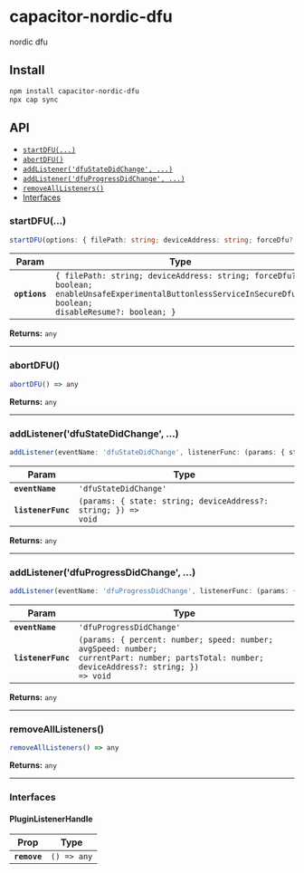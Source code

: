 # capacitor-nordic-dfu

nordic dfu

## Install

```bash
npm install capacitor-nordic-dfu
npx cap sync
```

## API

<docgen-index>

* [`startDFU(...)`](#startdfu)
* [`abortDFU()`](#abortdfu)
* [`addListener('dfuStateDidChange', ...)`](#addlistenerdfustatedidchange)
* [`addListener('dfuProgressDidChange', ...)`](#addlistenerdfuprogressdidchange)
* [`removeAllListeners()`](#removealllisteners)
* [Interfaces](#interfaces)

</docgen-index>

<docgen-api>
<!--Update the source file JSDoc comments and rerun docgen to update the docs below-->

### startDFU(...)

```typescript
startDFU(options: { filePath: string; deviceAddress: string; forceDfu?: boolean; enableUnsafeExperimentalButtonlessServiceInSecureDfu?: boolean; disableResume?: boolean; }) => any
```

| Param         | Type                                                                                                                                                                   |
| ------------- | ---------------------------------------------------------------------------------------------------------------------------------------------------------------------- |
| **`options`** | <code>{ filePath: string; deviceAddress: string; forceDfu?: boolean; enableUnsafeExperimentalButtonlessServiceInSecureDfu?: boolean; disableResume?: boolean; }</code> |

**Returns:** <code>any</code>

--------------------


### abortDFU()

```typescript
abortDFU() => any
```

**Returns:** <code>any</code>

--------------------


### addListener('dfuStateDidChange', ...)

```typescript
addListener(eventName: 'dfuStateDidChange', listenerFunc: (params: { state: string; deviceAddress?: string; }) => void) => Promise<PluginListenerHandle> & PluginListenerHandle
```

| Param              | Type                                                                         |
| ------------------ | ---------------------------------------------------------------------------- |
| **`eventName`**    | <code>'dfuStateDidChange'</code>                                             |
| **`listenerFunc`** | <code>(params: { state: string; deviceAddress?: string; }) =&gt; void</code> |

**Returns:** <code>any</code>

--------------------


### addListener('dfuProgressDidChange', ...)

```typescript
addListener(eventName: 'dfuProgressDidChange', listenerFunc: (params: { percent: number; speed: number; avgSpeed: number; currentPart: number; partsTotal: number; deviceAddress?: string; }) => void) => Promise<PluginListenerHandle> & PluginListenerHandle
```

| Param              | Type                                                                                                                                                     |
| ------------------ | -------------------------------------------------------------------------------------------------------------------------------------------------------- |
| **`eventName`**    | <code>'dfuProgressDidChange'</code>                                                                                                                      |
| **`listenerFunc`** | <code>(params: { percent: number; speed: number; avgSpeed: number; currentPart: number; partsTotal: number; deviceAddress?: string; }) =&gt; void</code> |

**Returns:** <code>any</code>

--------------------


### removeAllListeners()

```typescript
removeAllListeners() => any
```

**Returns:** <code>any</code>

--------------------


### Interfaces


#### PluginListenerHandle

| Prop         | Type                      |
| ------------ | ------------------------- |
| **`remove`** | <code>() =&gt; any</code> |

</docgen-api>
